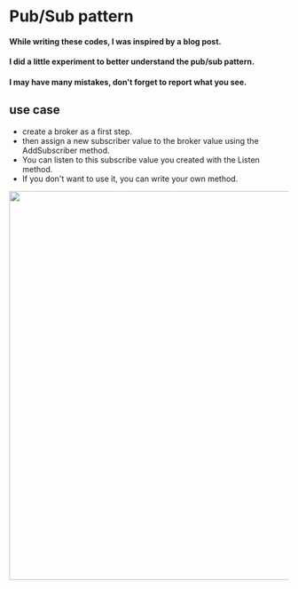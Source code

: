 # Pub/Sub pattern

#### While writing these codes, I was inspired by a blog post.
#### I did a little experiment to better understand the pub/sub pattern.
#### I may have many mistakes, don't forget to report what you see.

## use case

* create a broker as a first step.
* then assign a new subscriber value to the broker value using the AddSubscriber method.
* You can listen to this subscribe value you created with the Listen method.
* If you don't want to use it, you can write your own method.

<img src="https://user-images.githubusercontent.com/64152397/171482876-0776bdc5-5bbb-42f2-a344-0f5ee1a5d76c.png" width="800" height="700">
